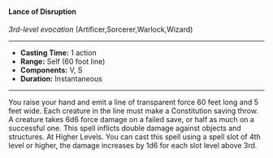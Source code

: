 #### Lance of Disruption
*3rd-level evocation* (Artificer,Sorcerer,Warlock,Wizard)
___
- **Casting Time:** 1 action
- **Range:** Self (60 foot line)
- **Components:** V, S
- **Duration:** Instantaneous
---
You raise your hand and emit a line of transparent
force 60 feet long and 5 feet wide. Each creature in
the line must make a Constitution saving throw. A
creature takes 6d6 force damage on a failed save, or
half as much on a successful one. This spell inflicts
double damage against objects and structures.
At Higher Levels. You can cast this spell using a
spell slot of 4th level or higher, the damage
increases by 1d6 for each slot level above 3rd.
